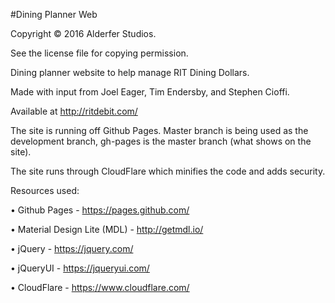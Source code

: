 #Dining Planner Web

Copyright © 2016 Alderfer Studios.

See the license file for copying permission.

Dining planner website to help manage RIT Dining Dollars.

Made with input from Joel Eager, Tim Endersby, and Stephen Cioffi.

Available at http://ritdebit.com/

The site is running off Github Pages.
Master branch is being used as the development branch, gh-pages is the master branch (what shows on the site).

The site runs through CloudFlare which minifies the code and adds security.

Resources used:

• Github Pages - https://pages.github.com/

• Material Design Lite (MDL) - http://getmdl.io/

• jQuery - https://jquery.com/

• jQueryUI - https://jqueryui.com/

• CloudFlare - https://www.cloudflare.com/